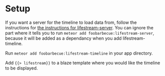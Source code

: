 # Setup

If you want a server for the timeline to load data from, follow the instructions for [the instructions for lifestream-server](http://github.com/foobarbecue/lifestream/tree/master/packages/lifestream-server/README.md). You can ignore the part where it tells you to run `meteor add foobarbecue:lifestream-server`, because it will be added as a dependancy when you add lifestream-timeline.

Run `meteor add foobarbecue:lifestream-timeline` in your app directory.

Add `{{> lifestream}}` to a blaze template where you would like the timeline to be displayed.
